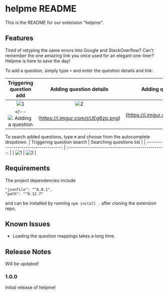 # helpme README

This is the README for our extension "helpme".

## Features

Tired of retyping the same errors into Google and StackOverflow? Can't remember the one amazing link you once used for an elegant one-liner?
Helpme is here to save the day!

To add a question, simply type `+` and enter the question details and link:

|  Triggering question add | Adding question details | Adding question URL |
| :-----------------------------------: | :------------------------------------------------: | :------------------------------------------------: |
| ![1](https://i.imgur.com/N81PYJT.png) |        ![2](https://i.imgur.com/cUEg6zp.png)       | ![3](https://i.imgur.com/jM3GGqv.png)|
<!-- ![Adding a question](https://i.imgur.com/N81PYJT.png)|(https://i.imgur.com/cUEg6zp.png)|(https://i.imgur.com/jM3GGqv.png) -->

To search added questions, type `#` and choose from the autocomplete dropdown.
|  Triggering question search | Searching questions list |
| :-----------------------------------: | :------------------------------------------------: |
| ![1](https://i.imgur.com/OH24Pty.png) |        ![2](https://i.imgur.com/S9lnWqE.png)       | 

## Requirements

The project dependencies include 
```
"jsonfile": "^6.0.1",
"path": "^0.12.7"
```

and can be installed by running `npm install .` after cloning the extension repo.

<!-- ## Extension Settings

Include if your extension adds any VS Code settings through the `contributes.configuration` extension point.

For example:

This extension contributes the following settings:

* `myExtension.enable`: enable/disable this extension
* `myExtension.thing`: set to `blah` to do something -->

## Known Issues

- Loading the question mappings takes a long time.

## Release Notes

Will be updated!

### 1.0.0

Initial release of helpme!

